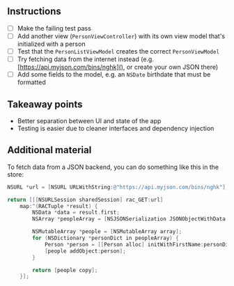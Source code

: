 ## Instructions

* [ ] Make the failing test pass
* [ ] Add another view (`PersonViewController`) with its own view model that's initialized with a person
* [ ] Test that the `PersonListViewModel` creates the correct `PersonViewModel`
* [ ] Try fetching data from the internet instead (e.g. [https://api.myjson.com/bins/nghk](), or create your own
JSON there)
* [ ] Add some fields to the model, e.g. an `NSDate` birthdate that must be formatted

## Takeaway points

* Better separation between UI and state of the app
* Testing is easier due to cleaner interfaces and dependency injection

## Additional material

To fetch data from a JSON backend, you can do something like this in the store:

```objective-c
NSURL *url = [NSURL URLWithString:@"https://api.myjson.com/bins/nghk"];

return [[[NSURLSession sharedSession] rac_GET:url]
    map:^(RACTuple *result) {
        NSData *data = result.first;
        NSArray *peopleArray = [NSJSONSerialization JSONObjectWithData:data options:0 error:NULL];

        NSMutableArray *people = [NSMutableArray array];
        for (NSDictionary *personDict in peopleArray) {
            Person *person = [[Person alloc] initWithFirstName:personDict[@"firstName"] lastName:personDict[@"lastName"]];
            [people addObject:person];
        }

        return [people copy];
    }];
```
